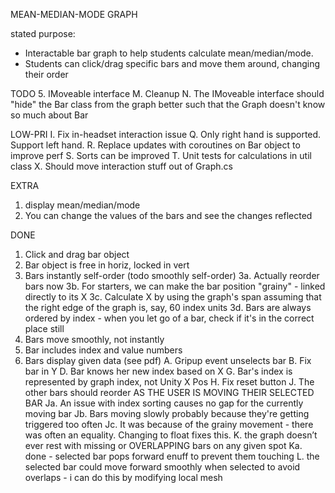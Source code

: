 MEAN-MEDIAN-MODE GRAPH

stated purpose: 
 - Interactable bar graph to help students calculate mean/median/mode.
 - Students can click/drag specific bars and move them around, changing their order

TODO
 5. IMoveable interface
 M. Cleanup
 N. The IMoveable interface should "hide" the Bar class from the graph better such that the Graph doesn't know so much about Bar

LOW-PRI
 I. Fix in-headset interaction issue
 Q. Only right hand is supported. Support left hand.
 R. Replace updates with coroutines on Bar object to improve perf
 S. Sorts can be improved
 T. Unit tests for calculations in util class
 X. Should move interaction stuff out of Graph.cs
 
EXTRA
 1. display mean/median/mode 
 2. You can change the values of the bars and see the changes reflected

DONE
 1. Click and drag bar object
 2. Bar object is free in horiz, locked in vert
 3. Bars instantly self-order (todo smoothly self-order)
   3a. Actually reorder bars now
   3b. For starters, we can make the bar position "grainy" - linked directly to its X
   3c. Calculate X by using the graph's span assuming that the right edge of the graph is, say, 60 index units
   3d. Bars are always ordered by index - when you let go of a bar, check if it's in the correct place still
 4. Bars move smoothly, not instantly
 6. Bar includes index and value numbers 
 7. Bars display given data (see pdf)
 A. Gripup event unselects bar 
 B. Fix bar in Y
 D. Bar knows her new index based on X
 G. Bar's index is represented by graph index, not Unity X Pos
 H. Fix reset button
 J. The other bars should reorder AS THE USER IS MOVING THEIR SELECTED BAR 
   Ja. An issue with index sorting causes no gap for the currently moving bar
   Jb. Bars moving slowly probably because they're getting triggered too often
   Jc. It was because of the grainy movement - there was often an equality. Changing to float fixes this.
 K. the graph doesn’t ever rest with missing or OVERLAPPING bars on any given spot
   Ka. done - selected bar pops forward enuff to prevent them touching
 L. the selected bar could move forward smoothly when selected to avoid overlaps - i can do this by modifying local mesh
 






